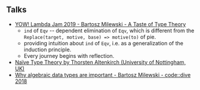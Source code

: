## Talks

- [YOW! Lambda Jam 2019 - Bartosz Milewski - A Taste of Type Theory](https://www.youtube.com/watch?v=Nvw74z8uQVU)
  - `ind` of `Eqv` -- dependent elimination of `Eqv`,
    which is different from the `Replace(target, motive, base) => motive(to)` of pie.
  - providing intuition about `ind` of `Eqv`, i.e. as a generalization of the induction principle.
  - Every journey begins with reflection.
- [Naïve Type Theory by Thorsten Altenkirch (University of Nottingham, UK)](https://www.youtube.com/watch?v=bNG53SA4n48)
- [Why algebraic data types are important - Bartosz Milewski - code::dive 2018](https://www.youtube.com/watch?v=LkqTLJK2API)
